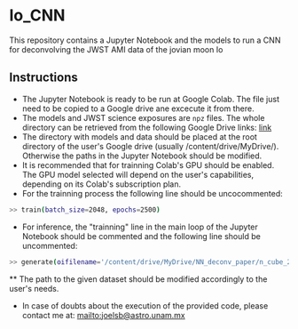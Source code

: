 # Io_CNN
This repository contains a Jupyter Notebook and the models to run a CNN for deconvolving the JWST AMI data of the jovian moon Io

## Instructions 
- The Jupyter Notebook is ready to be run at Google Colab. The file just need to be copied to a Google drive ane excecute it from there.
- The models and JWST science exposures are `npz` files. The whole directory can be retrieved from the following Google Drive links: [link](https://drive.google.com/drive/folders/13g7_Dz-nrog8ZL2uM2BI6Qi46gjwzG7m?usp=share_link)
- The directory with models and data should be placed at the root directory of the user's Google drive (usually /content/drive/MyDrive/). Otherwise the paths in the Jupyter Notebook should be modified.
- It is recommended that for trainning Colab's GPU should be enabled. The GPU model selected will depend on the user's capabilities, depending on its Colab's subscription plan. 
- For the trainning process the following line should be uncocommented:

``` bash
>> train(batch_size=2048, epochs=2500)
```

- For inference, the "trainning" line in the main loop of the Jupyter Notebook should be commented and the following line should be uncommented:

``` bash
>> generate(oifilename='/content/drive/MyDrive/NN_deconv_paper/n_cube_2025_4.npz')
```
** The path to the given dataset should be modified accordingly to the user's needs.

- In case of doubts about the execution of the provided code, please contact me at: <mailto:joelsb@astro.unam.mx>

